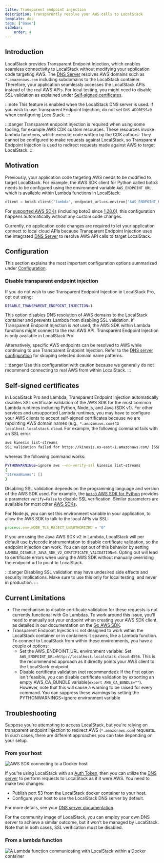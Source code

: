 ```yaml
---
title: Transparent endpoint injection
description: Transparently resolve your AWS calls to LocalStack
template: doc
tags: ["Base"]
sidebar:
    order: 4
---
```


## Introduction

LocalStack provides Transparent Endpoint Injection,
which enables seamless connectivity to LocalStack without modifying your application code targeting AWS.
The [DNS Server](/aws/tooling/dns-server) resolves AWS domains such as `*.amazonaws.com` including subdomains to the LocalStack container.
Therefore, your application seamlessly accesses the LocalStack APIs instead of the real AWS APIs.
For local testing, you might need to disable SSL validation as explained under [Self-signed certificates](#self-signed-certificates).

:::note
This feature is enabled when the LocalStack DNS server is used.
If you wish to use Transparent Endpoint Injection, do not set `DNS_ADDRESS=0` when configuring LocalStack.
:::

:::danger
Transparent endpoint injection is required when using some tooling, for example AWS CDK custom resources.
These resources invoke lambda functions, which execute code written by the CDK authors.
They cannot be configured to make requests against LocalStack, so Transparent Endpoint Injection is used to redirect requests made against AWS to target LocalStack.
:::

## Motivation

Previously, your application code targeting AWS needs to be modified to target LocalStack.
For example, the AWS SDK client for Python called boto3 needs to be configured using the environment variable `AWS_ENDPOINT_URL`, which is available within Lambda functions in LocalStack:

```python
client = boto3.client("lambda", endpoint_url=os.environ['AWS_ENDPOINT_URL'])
```

For [supported AWS SDKs](https://docs.aws.amazon.com/sdkref/latest/guide/feature-ss-endpoints.html#ss-endpoints-sdk-compat)
(including boto3 since [1.28.0](https://github.com/boto/boto3/blob/develop/CHANGELOG.rst#L892)),
this configuration happens automatically without any custom code changes.

Currently, no application code changes are required to let your application connect to local cloud APIs because
Transparent Endpoint Injection uses the integrated [DNS Server](/aws/tooling/dns-server) to resolve AWS API calls to target LocalStack.

## Configuration

This section explains the most important configuration options summarized under [Configuration](/aws/capabilities/config/configuration#dns).

### Disable transparent endpoint injection

If you do not wish to use Transparent Endpoint Injection in LocalStack Pro, opt out using:

```bash
DISABLE_TRANSPARENT_ENDPOINT_INJECTION=1
```

This option disables DNS resolution of AWS domains to the LocalStack container and prevents Lambda from disabling SSL validation.
If Transparent Endpoint Injection is _not_ used, the AWS SDK within Lambda functions might connect to the real AWS API.
Transparent Endpoint Injection is only available in LocalStack Pro.

Alternatively, specific AWS endpoints can be resolved to AWS while continuing to use Transparent Endpoint Injection.
Refer to the [DNS server configuration](/aws/tooling/dns-server#system-dns-configuration) for skipping selected domain name patterns.

:::danger
Use this configuration with caution because we generally do not recommend connecting to real AWS from within LocalStack.
:::

## Self-signed certificates

In LocalStack Pro and Lambda, Transparent Endpoint Injection automatically disables SSL certificate validation of the AWS SDK for the
most common Lambda runtimes including Python, Node.js, and Java (SDK v1).
For other services and unsupported Lambda runtimes, you may have to configure your AWS clients to accept self-signed certificates because
we are repointing AWS domain names (e.g., `*.amazonaws.com`) to `localhost.localstack.cloud`.
For example, the following command fails with an SSL error:

```bash
aws kinesis list-streams
SSL validation failed for https://kinesis.us-east-1.amazonaws.com/ [SSL: CERTIFICATE_VERIFY_FAILED] certificate verify failed: self signed certificate (_ssl.c:1076)
```

whereas the following command works:

```bash
PYTHONWARNINGS=ignore aws --no-verify-ssl kinesis list-streams
{
"StreamNames": []
}
```

Disabling SSL validation depends on the programming language and version of the AWS SDK used.
For example, the [`boto3` AWS SDK for Python](https://boto3.amazonaws.com/v1/documentation/api/latest/reference/core/session.html#boto3.session.Session.client) provides a parameter `verify=False` to disable SSL verification.
Similar parameters are available for most other [AWS SDKs](https://docs.aws.amazon.com/sdkref/latest/guide/version-support-matrix.html).

For Node.js, you can set this environment variable in your application, to allow the AWS SDK to talk to the local APIs via SSL:

```javascript
process.env.NODE_TLS_REJECT_UNAUTHORIZED = "0"
```

If you are using the Java AWS SDK v2 in Lambda, LocalStack will per default use bytecode instrumentation to disable certificate validation, so the endpoint injection can work.
You can opt out of this behavior by setting `LAMBDA_DISABLE_JAVA_SDK_V2_CERTIFICATE_VALIDATION=0`.
Opting out will lead to certificate errors when using the AWS SDK without manually overriding the endpoint url to point to LocalStack.

:::danger
Disabling SSL validation may have undesired side effects and security implications.
Make sure to use this only for local testing, and never in production.
:::

## Current Limitations

- The mechanism to disable certificate validation for these requests is not currently functional with Go Lambdas.
  To work around this issue, you'll need to manually set your endpoint when creating your AWS SDK client, as detailed in our documentation on the [Go AWS SDK](/aws/integrations/aws-sdks/go).
- Transparent Endpoint Injection is not designed to work within the LocalStack container or in containers it spawns, like a Lambda function. To connect to LocalStack from within these environments, you have a couple of options:
  - Set the AWS_ENDPOINT_URL environment variable:
Set `AWS_ENDPOINT_URL=http://localhost.localstack.cloud:4566`. This is the recommended approach as it directly points your AWS client to the LocalStack endpoint.
  - Disable certificate validation (not recommended):
If the first option isn't feasible, you can disable certificate validation by exporting an empty AWS_CA_BUNDLE variable(`export AWS_CA_BUNDLE=""`).  However, note that this will cause a warning to be raised for every command. You can suppress these warnings by setting the PYTHONWARNINGS=ignore environment variable

## Troubleshooting

Suppose you're attempting to access LocalStack, but you're relying on transparent endpoint injection to redirect AWS (`*.amazonaws.com`) requests.
In such cases, there are different approaches you can take depending on your setup.

### From your host

![AWS SDK connecting to a Docker host](/images/aws/2.svg)

If you're using LocalStack with an [Auth Token](/aws/getting-started/auth-token), then you can utilize the [DNS server](/aws/tooling/dns-server) to perform requests to LocalStack as if it were AWS.
You need to make two changes:

* Publish port 53 from the LocalStack docker container to your host.
* Configure your host to use the LocalStack DNS server by default.

For more details, see your [DNS server documentation](/aws/tooling/dns-server).

For the community image of LocalStack, you can employ your own DNS server to achieve a similar outcome, but it won't be managed by LocalStack.
Note that in both cases, SSL verification must be disabled.

### From a lambda function

![A Lambda function communicating with LocalStack within a Docker container](/images/aws/5.svg)
